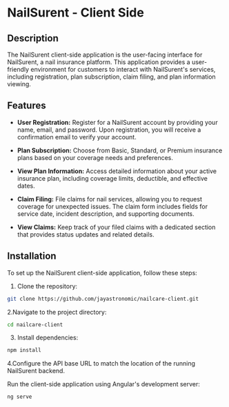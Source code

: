 # NailSurent - Client Side

## Description

The NailSurent client-side application is the user-facing interface for NailSurent, a nail insurance platform. This application provides a user-friendly environment for customers to interact with NailSurent's services, including registration, plan subscription, claim filing, and plan information viewing.

## Features

- **User Registration:** Register for a NailSurent account by providing your name, email, and password. Upon registration, you will receive a confirmation email to verify your account.

- **Plan Subscription:** Choose from Basic, Standard, or Premium insurance plans based on your coverage needs and preferences.

- **View Plan Information:** Access detailed information about your active insurance plan, including coverage limits, deductible, and effective dates.

- **Claim Filing:** File claims for nail services, allowing you to request coverage for unexpected issues. The claim form includes fields for service date, incident description, and supporting documents.

- **View Claims:** Keep track of your filed claims with a dedicated section that provides status updates and related details.

## Installation

To set up the NailSurent client-side application, follow these steps:

1. Clone the repository:

```bash
git clone https://github.com/jayastronomic/nailcare-client.git
```

2.Navigate to the project directory:

```bash
cd nailcare-client
```

3. Install dependencies:

```bash
npm install
```

4.Configure the API base URL to match the location of the running NailSurent backend.

Run the client-side application using Angular's development server:

```bash
ng serve
```
